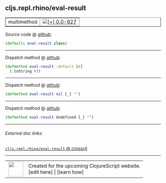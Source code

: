 ## cljs.repl.rhino/eval-result



 <table border="1">
<tr>
<td>multimethod</td>
<td><a href="https://github.com/cljsinfo/cljs-api-docs/tree/0.0-927"><img valign="middle" alt="[+] 0.0-927" title="Added in 0.0-927" src="https://img.shields.io/badge/+-0.0--927-lightgrey.svg"></a> </td>
</tr>
</table>









Source code @ [github](https://github.com/clojure/clojurescript/blob/r2644/src/clj/cljs/repl/rhino.clj#L55):

```clj
(defmulti eval-result class)
```

<!--
Repo - tag - source tree - lines:

 <pre>
clojurescript @ r2644
└── src
    └── clj
        └── cljs
            └── repl
                └── <ins>[rhino.clj:55](https://github.com/clojure/clojurescript/blob/r2644/src/clj/cljs/repl/rhino.clj#L55)</ins>
</pre>

-->

---

Dispatch method @ [github](https://github.com/clojure/clojurescript/blob/r2644/src/clj/cljs/repl/rhino.clj#L57-L58):

```clj
(defmethod eval-result :default [r]
  (.toString r))
```

<!--
Repo - tag - source tree - lines:

 <pre>
clojurescript @ r2644
└── src
    └── clj
        └── cljs
            └── repl
                └── <ins>[rhino.clj:57-58](https://github.com/clojure/clojurescript/blob/r2644/src/clj/cljs/repl/rhino.clj#L57-L58)</ins>
</pre>
-->

---
Dispatch method @ [github](https://github.com/clojure/clojurescript/blob/r2644/src/clj/cljs/repl/rhino.clj#L60):

```clj
(defmethod eval-result nil [_] "")
```

<!--
Repo - tag - source tree - lines:

 <pre>
clojurescript @ r2644
└── src
    └── clj
        └── cljs
            └── repl
                └── <ins>[rhino.clj:60](https://github.com/clojure/clojurescript/blob/r2644/src/clj/cljs/repl/rhino.clj#L60)</ins>
</pre>
-->

---
Dispatch method @ [github](https://github.com/clojure/clojurescript/blob/r2644/src/clj/cljs/repl/rhino.clj#L62):

```clj
(defmethod eval-result Undefined [_] "")
```

<!--
Repo - tag - source tree - lines:

 <pre>
clojurescript @ r2644
└── src
    └── clj
        └── cljs
            └── repl
                └── <ins>[rhino.clj:62](https://github.com/clojure/clojurescript/blob/r2644/src/clj/cljs/repl/rhino.clj#L62)</ins>
</pre>
-->

---


###### External doc links:

[`cljs.repl.rhino/eval-result` @ crossclj](http://crossclj.info/fun/cljs.repl.rhino/eval-result.html)<br>

---

 <table>
<tr><td>
<img valign="middle" align="right" width="48px" src="http://i.imgur.com/Hi20huC.png">
</td><td>
Created for the upcoming ClojureScript website.<br>
[edit here] | [learn how]
</td></tr></table>

[edit here]:https://github.com/cljsinfo/cljs-api-docs/blob/master/cljsdoc/cljs.repl.rhino/eval-result.cljsdoc
[learn how]:https://github.com/cljsinfo/cljs-api-docs/wiki/cljsdoc-files

<!--

This information was too distracting to show to readers, but I'll leave it
commented here since it is helpful to:

- pretty-print the data used to generate this document
- and show how to retrieve that data



The API data for this symbol:

```clj
{:ns "cljs.repl.rhino",
 :name "eval-result",
 :type "multimethod",
 :source {:code "(defmulti eval-result class)",
          :title "Source code",
          :repo "clojurescript",
          :tag "r2644",
          :filename "src/clj/cljs/repl/rhino.clj",
          :lines [55]},
 :full-name "cljs.repl.rhino/eval-result",
 :full-name-encode "cljs.repl.rhino/eval-result",
 :extra-sources ({:code "(defmethod eval-result :default [r]\n  (.toString r))",
                  :title "Dispatch method",
                  :repo "clojurescript",
                  :tag "r2644",
                  :filename "src/clj/cljs/repl/rhino.clj",
                  :lines [57 58]}
                 {:code "(defmethod eval-result nil [_] \"\")",
                  :title "Dispatch method",
                  :repo "clojurescript",
                  :tag "r2644",
                  :filename "src/clj/cljs/repl/rhino.clj",
                  :lines [60]}
                 {:code "(defmethod eval-result Undefined [_] \"\")",
                  :title "Dispatch method",
                  :repo "clojurescript",
                  :tag "r2644",
                  :filename "src/clj/cljs/repl/rhino.clj",
                  :lines [62]}),
 :history [["+" "0.0-927"]]}

```

Retrieve the API data for this symbol:

```clj
;; from Clojure REPL
(require '[clojure.edn :as edn])
(-> (slurp "https://raw.githubusercontent.com/cljsinfo/cljs-api-docs/catalog/cljs-api.edn")
    (edn/read-string)
    (get-in [:symbols "cljs.repl.rhino/eval-result"]))
```

-->
